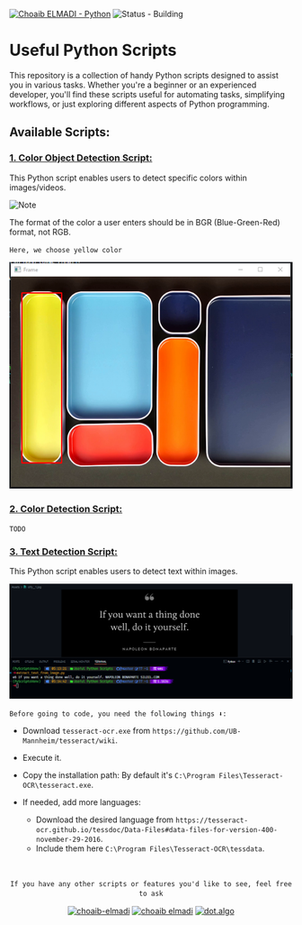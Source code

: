 [![Choaib ELMADI - Python](https://img.shields.io/badge/Choaib_ELMADI-Python-8800dd)](https://elmadichoaib.vercel.app) ![Status - Building](https://img.shields.io/badge/Status-Building-2bd729)

# Useful Python Scripts

This repository is a collection of handy Python scripts designed to assist you in various tasks. Whether you're a beginner or an experienced developer, you'll find these scripts useful for automating tasks, simplifying workflows, or just exploring different aspects of Python programming.

## Available Scripts:

### [1. Color Object Detection Script:](detect_objects_with_color.py)

This Python script enables users to detect specific colors within images/videos.

![Note](https://img.shields.io/badge/NOTE:-fb151a)

The format of the color a user enters should be in BGR (Blue-Green-Red) format, not RGB.

`Here, we choose yellow color`

<img src="./Assets/detect-objects-with-color.png" alt="Specific Color Detection In Image">


### [2. Color Detection Script:](detect_color_in_image.py)

`TODO`

### [3. Text Detection Script:](extract_text_from_image.py)

This Python script enables users to detect text within images.

<img src="./Assets/extract-text-from-image.png" alt="Extract Text From Image">

`Before going to code, you need the following things ⬇️:`

- Download `tesseract-ocr.exe` from `https://github.com/UB-Mannheim/tesseract/wiki`.

- Execute it.

- Copy the installation path: By default it's `C:\Program Files\Tesseract-OCR\tesseract.exe`.

- If needed, add more languages:
  - Download the desired language from `https://tesseract-ocr.github.io/tessdoc/Data-Files#data-files-for-version-400-november-29-2016`.
  - Include them here `C:\Program Files\Tesseract-OCR\tessdata`.

<br>

<div align="center">

`If you have any other scripts or features you'd like to see, feel free to ask`

<p>
<a href="https://linkedin.com/in/choaib-elmadi" target="_blank"><img align="center" src="https://raw.githubusercontent.com/rahuldkjain/github-profile-readme-generator/master/src/images/icons/Social/linked-in-alt.svg" alt="choaib-elmadi" height="30" width="40" /></a>
<a href="https://fb.com/choaib.elmadi.94" target="_blank"><img align="center" src="https://raw.githubusercontent.com/rahuldkjain/github-profile-readme-generator/master/src/images/icons/Social/facebook.svg" alt="choaib elmadi" height="30" width="40" /></a>
<a href="https://instagram.com/choaib_elmadi" target="_blank"><img align="center" src="https://raw.githubusercontent.com/rahuldkjain/github-profile-readme-generator/master/src/images/icons/Social/instagram.svg" alt="dot.algo" height="30" width="40" /></a>
</p>

</div>
